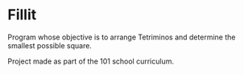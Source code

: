 # Fillit
Program whose objective is to arrange Tetriminos and determine the smallest possible square.

Project made as part of the 101 school curriculum.
